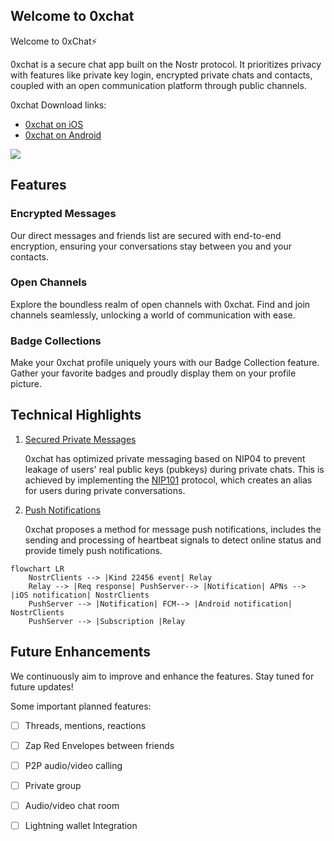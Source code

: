 ## Welcome to 0xchat

Welcome to 0xChat⚡️

0xchat is a secure chat app built on the Nostr protocol. It prioritizes privacy with features like private key login, encrypted private chats and contacts, coupled with an open communication platform through public channels.

0xchat Download links:

  - [0xchat on iOS](https://apps.apple.com/app/0xchat/id1637607169)
  - [0xchat on Android](https://play.google.com/store/apps/details?id=com.oxchat.nostr)

![](https://pbs.twimg.com/media/F1qNxgIaIAEJQYT?format=jpg&name=large)

## Features

### Encrypted Messages

Our direct messages and friends list are secured with end-to-end encryption, ensuring your conversations stay between you and your contacts.

### Open Channels

Explore the boundless realm of open channels with 0xchat. Find and join channels seamlessly, unlocking a world of communication with ease.

### Badge Collections

Make your 0xchat profile uniquely yours with our Badge Collection feature. Gather your favorite badges and proudly display them on your profile picture.


## Technical Highlights 

1. [Secured Private Messages](https://github.com/0xchat-app/0xchat-core/blob/main/doc/friends.md)


	0xchat has optimized private messaging based on NIP04 to prevent leakage of users' real public keys (pubkeys) during private chats. This is achieved by implementing the [NIP101](https://github.com/water783/nips/blob/nip101/101.md) protocol, which creates an alias for users during private conversations.


2. [Push Notifications](https://github.com/0xchat-app/0xchat-core/blob/main/doc/nofitications.md)

	0xchat proposes a method for message push notifications, includes the sending and processing of heartbeat signals to detect online status and provide timely push notifications.
	
```mermaid
flowchart LR
    NostrClients --> |Kind 22456 event| Relay  
    Relay --> |Req response| PushServer--> |Notification| APNs --> |iOS notification| NostrClients
    PushServer --> |Notification| FCM--> |Android notification| NostrClients
    PushServer --> |Subscription |Relay
```


## Future Enhancements
We continuously aim to improve and enhance the features. Stay tuned for future updates!

Some important planned features:

- [ ] Threads, mentions, reactions
- [ ] Zap Red Envelopes between friends
- [ ] P2P audio/video calling
- [ ] Private group
- [ ] Audio/video chat room
- [ ] Lightning wallet Integration


